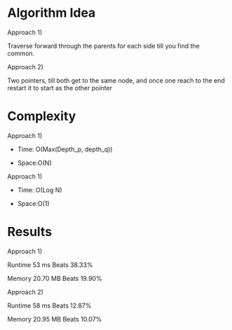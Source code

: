 # Algorithm Idea

Approach 1)

Traverse forward through the parents for each side till you find the common.

Approach 2)

Two pointers, till both get to the same node, and once one reach to the end restart it to start as the other pointer

# Complexity

Approach 1)

- Time: O(Max(Depth_p, depth_q))

- Space:O(N)

Approach 1)

- Time: O(Log N)

- Space:O(1)


# Results

Approach 1)

Runtime
53
ms
Beats
38.33%

Memory
20.70
MB
Beats
19.90%

Approach 2)

Runtime
58
ms
Beats
12.87%

Memory
20.95
MB
Beats
10.07%